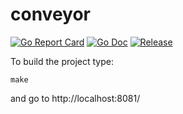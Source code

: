 # conveyor

[![Go Report Card](https://goreportcard.com/badge/ascotan/conveyor?style=flat-square)](https://goreportcard.com/report/ascotan/conveyor)
[![Go Doc](https://img.shields.io/badge/godoc-reference-blue.svg?style=flat-square)](http://godoc.org/github.com/ascotan/conveyor)
[![Release](https://img.shields.io/github/release/golang-standards/project-layout.svg?style=flat-square)](https://github.com/ascotan/conveyor/releases/latest)


To build the project type:

```
make
```

and go to http://localhost:8081/